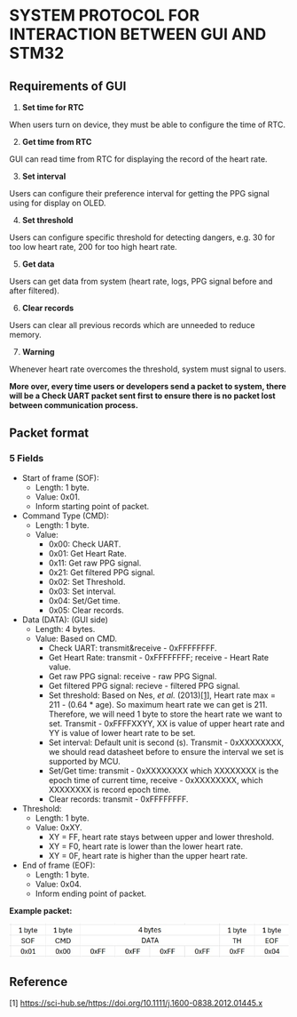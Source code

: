 # SYSTEM PROTOCOL FOR INTERACTION BETWEEN GUI AND STM32

## Requirements of GUI

1. **Set time for RTC**

When users turn on device, they must be able to configure the time of RTC.

2. **Get time from RTC**

GUI can read time from RTC for displaying the record of the heart rate.

3. **Set interval**

Users can configure their preference interval for getting the PPG signal using for display on OLED.

4. **Set threshold**

Users can configure specific threshold for detecting dangers, e.g. 30 for too low heart rate, 200 for too high heart rate.

5. **Get data**

Users can get data from system (heart rate, logs, PPG signal before and after filtered).

6. **Clear records**

Users can clear all previous records which are unneeded to reduce memory.

7. **Warning**

Whenever heart rate overcomes the threshold, system must signal to users.

**More over, every time users or developers send a packet to system, there will be a **Check UART** packet sent first to ensure there is no packet lost between communication process.**

## Packet format

### 5 Fields
- Start of frame (SOF):
  - Length: 1 byte.
  - Value: 0x01.
  - Inform starting point of packet.
- Command Type (CMD):
  - Length: 1 byte.
  - Value:
    - 0x00: Check UART.
    - 0x01: Get Heart Rate.
    - 0x11: Get raw PPG signal.
    - 0x21: Get filtered PPG signal.
    - 0x02: Set Threshold.
    - 0x03: Set interval.
    - 0x04: Set/Get time.
    - 0x05: Clear records.
- Data (DATA): (GUI side)
  - Length: 4 bytes.
  - Value: Based on CMD.
    - Check UART: transmit&receive - 0xFFFFFFFF.
    - Get Heart Rate: transmit - 0xFFFFFFFF; receive - Heart Rate value.
    - Get raw PPG signal: receive - raw PPG Signal.
    - Get filtered PPG signal: recieve - filtered PPG signal.
    - Set threshold: Based on Nes, *et al.* (2013)[[1]](https://sci-hub.se/https://doi.org/10.1111/j.1600-0838.2012.01445.x), Heart rate max = 211 - (0.64 * age). So maximum heart rate we can get is 211. Therefore, we will need 1 byte to store the heart rate we want to set. Transmit - 0xFFFFXXYY, XX is value of upper heart rate and YY is value of lower heart rate to be set.
    - Set interval: Default unit is second (s). Transmit - 0xXXXXXXXX, we should read datasheet before to ensure the interval we set is supported by MCU.
    - Set/Get time: transmit - 0xXXXXXXXX which XXXXXXXX is the epoch time of current time, receive - 0xXXXXXXXX, which XXXXXXXX is record epoch time.
    - Clear records: transmit - 0xFFFFFFFF.
- Threshold:
  - Length: 1 byte.
  - Value: 0xXY. 
    - XY = FF, heart rate stays between upper and lower threshold. 
    - XY = F0, heart rate is lower than the lower heart rate. 
    - XY = 0F, heart rate is higher than the upper heart rate.
- End of frame (EOF):
  - Length: 1 byte.
  - Value: 0x04.
  - Inform ending point of packet.

**Example packet:**

![image](./img/example_packet.jpg)

## Reference

[1] https://sci-hub.se/https://doi.org/10.1111/j.1600-0838.2012.01445.x